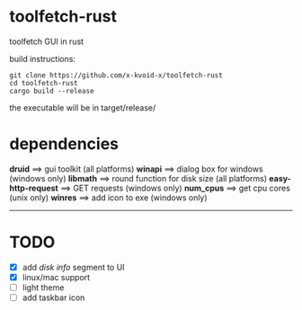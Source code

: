 # toolfetch-rust
toolfetch GUI in rust

build instructions:  
```
git clone https://github.com/x-kvoid-x/toolfetch-rust
cd toolfetch-rust
cargo build --release
```
the executable will be in target/release/  

# dependencies
**druid**              ==> gui toolkit                  (all platforms)
**winapi**             ==> dialog box for windows       (windows only)
**libmath**            ==> round function for disk size (all platforms)
**easy-http-request**  ==> GET requests                 (windows only)
**num_cpus**           ==> get cpu cores                (unix only)
**winres**             ==> add icon to exe              (windows only)

---  
# TODO  
- [x] add *disk info* segment to UI  
- [x] linux/mac support
- [ ] light theme
- [ ] add taskbar icon
